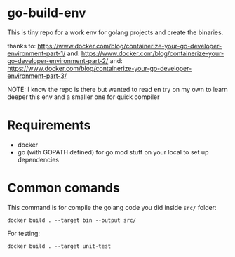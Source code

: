 # go-build-env

This is tiny repo for a work env for golang projects and create the binaries.

thanks to: https://www.docker.com/blog/containerize-your-go-developer-environment-part-1/
and: https://www.docker.com/blog/containerize-your-go-developer-environment-part-2/
and: https://www.docker.com/blog/containerize-your-go-developer-environment-part-3/

NOTE: I know the repo is there but wanted to read en try on my own to learn deeper this env and a smaller one for quick compiler

# Requirements

- docker
- go (with GOPATH defined) for go mod stuff on your local to set up dependencies

# Common comands

This command is for compile the golang code you did inside `src/` folder:

`docker build . --target bin --output src/`

For testing:

`docker build . --target unit-test`